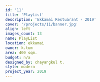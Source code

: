 ```yaml
---
id: '11'
title: 'PlayList'
description: 'Ekkamai Restuarant - 2019'
cover: '/projects/11/banner.jpg'
align: left
images_count: 13
name: PlayList
location: ekkamai
owner: k.tum
area: 400 sqm.
budget: n/a
designed_by: chayangkul t.
style: modern
project_year: 2019
---
```

